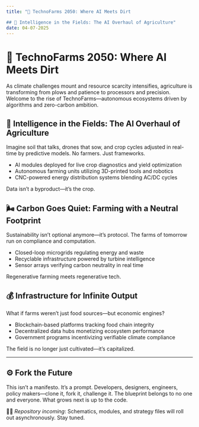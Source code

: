 ```yaml
---
title: "🌾 TechnoFarms 2050: Where AI Meets Dirt

## 🤖 Intelligence in the Fields: The AI Overhaul of Agriculture"
date: 04-07-2025
---
```

# 🌾 TechnoFarms 2050: Where AI Meets Dirt

As climate challenges mount and resource scarcity intensifies, agriculture is transforming from plows and patience to processors and precision. Welcome to the rise of TechnoFarms—autonomous ecosystems driven by algorithms and zero-carbon ambition.

## 🤖 Intelligence in the Fields: The AI Overhaul of Agriculture

Imagine soil that talks, drones that sow, and crop cycles adjusted in real-time by predictive models. No farmers. Just frameworks.

- AI modules deployed for live crop diagnostics and yield optimization  
- Autonomous farming units utilizing 3D-printed tools and robotics  
- CNC-powered energy distribution systems blending AC/DC cycles  

Data isn’t a byproduct—it’s the crop.

## 🌬️ Carbon Goes Quiet: Farming with a Neutral Footprint

Sustainability isn’t optional anymore—it’s protocol. The farms of tomorrow run on compliance and computation.

- Closed-loop microgrids regulating energy and waste  
- Recyclable infrastructure powered by turbine intelligence  
- Sensor arrays verifying carbon neutrality in real time  

Regenerative farming meets regenerative tech.

## 💰 Infrastructure for Infinite Output

What if farms weren’t just food sources—but economic engines?

- Blockchain-based platforms tracking food chain integrity  
- Decentralized data hubs monetizing ecosystem performance  
- Government programs incentivizing verifiable climate compliance  

The field is no longer just cultivated—it’s capitalized.

---

## ⚙️ Fork the Future

This isn’t a manifesto. It’s a prompt. Developers, designers, engineers, policy makers—clone it, fork it, challenge it. The blueprint belongs to no one and everyone. What grows next is up to the code.

👨‍💻 *Repository incoming*: Schematics, modules, and strategy files will roll out asynchronously. Stay tuned.







